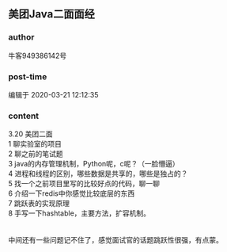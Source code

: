 ## 美团Java二面面经
### author 
牛客949386142号
### post-time 

编辑于  2020-03-21 12:12:35
### content 
<div class="post-topic-des nc-post-content">
 3.20 美团二面
 <br/>
 1 聊实验室的项目
 <br/>
 2 聊之前的笔试题
 <br/>
 3 java的内存管理机制，Python呢，c呢？（一脸懵逼）
 <br/>
 4 进程和线程的区别，哪些数据是共享的，哪些是独占的？
 <br/>
 5 找一个之前项目里写的比较好点的代码，聊一聊
 <br/>
 6 介绍一下redis中你感觉比较底层的东西
 <br/>
 7 跳跃表的实现原理
 <br/>
 8 手写一下hashtable，主要方法，扩容机制。
 <br/>
 <br/>
 <br/>
 中间还有一些问题记不住了，感觉面试官的话题跳跃性很强，有点蒙。
</div>
